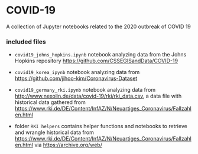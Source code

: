 # COVID-19

A collection of Jupyter notebooks related to the 2020 outbreak of COVID 19

### included files

- `covid19_johns_hopkins.ipynb` notebook analyzing data from the Johns Hopkins repository https://github.com/CSSEGISandData/COVID-19
- `covid19_korea_ipynb` notebook analyzing data from https://github.com/jihoo-kim/Coronavirus-Dataset
- `covid19_germany_rki.ipynb` notebook analyzing data from http://www.nexolin.de/data/covid-19/rki/rki_data.csv, a data file with historical data gathered from  https://www.rki.de/DE/Content/InfAZ/N/Neuartiges_Coronavirus/Fallzahlen.html

- folder `RKI helpers` contains helper functions and notebooks to retrieve and wrangle historical data from https://www.rki.de/DE/Content/InfAZ/N/Neuartiges_Coronavirus/Fallzahlen.html via https://archive.org/web/

